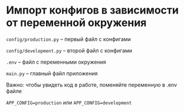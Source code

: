 # Импорт конфигов в зависимости от переменной окружения

```config/production.py``` – первый файл с конфигами

```config/development.py``` – второй файл с конфигами

```.env``` – файл с переменными окружения

```main.py``` – главный файл приложения

Важно: чтобы увидеть код в работе, поменяйте переменную в .env файле


```APP_CONFIG=production``` или ```APP_CONFIG=development```


